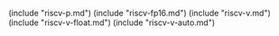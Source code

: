 (include "riscv-p.md")
(include "riscv-fp16.md")
(include "riscv-v.md")
(include "riscv-v-float.md")
(include "riscv-v-auto.md")
